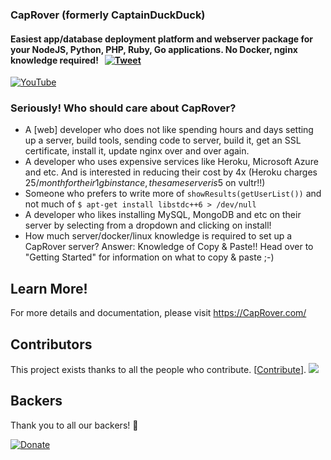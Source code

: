 ### CapRover (formerly CaptainDuckDuck)
#### Easiest app/database deployment platform and webserver package for your NodeJS, Python, PHP, Ruby, Go applications. No Docker, nginx knowledge required! &nbsp; [![Tweet](https://img.shields.io/twitter/url/http/shields.io.svg?style=social)](https://twitter.com/intent/tweet?url=https%3A%2F%2Fgithub.com%2Fcaprover%2Fcaprover&via=cap_rover&text=I%20found%20the%20easiest%20webserver%20package%20for%20NodeJS%2C%20PHP%2C%20MySQL%2C%20WordPress%20and%20everything%21&hashtags=CapRover%2Cnodejs%2Cdocker%2Cnginx%2Cwebdev)

[![YouTube](https://raw.githubusercontent.com/caprover/caprover-website/master/graphics/screenshots-video-small.gif)](https://www.youtube.com/watch?v=XDrTmGSDW3s)

### Seriously! Who should care about CapRover?
- A [web] developer who does not like spending hours and days setting up a server, build tools, sending code to server, build it, get an SSL certificate, install it, update nginx over and over again.
- A developer who uses expensive services like Heroku, Microsoft Azure and etc. And is interested in reducing their cost by 4x (Heroku charges 25$/month for their 1gb instance, the same server is 5$ on vultr!!)
- Someone who prefers to write more of `showResults(getUserList())` and not much of `$ apt-get install libstdc++6 > /dev/null`
- A developer who likes installing MySQL, MongoDB and etc on their server by selecting from a dropdown and clicking on install!
- How much server/docker/linux knowledge is required to set up a CapRover server? Answer: Knowledge of Copy & Paste!! Head over to "Getting Started" for information on what to copy & paste ;-)

## Learn More!

For more details and documentation, please visit https://CapRover.com/

## Contributors

This project exists thanks to all the people who contribute. [[Contribute](CONTRIBUTING.md)].
<a href="https://github.com/caprover/caprover/graphs/contributors"><img src="https://opencollective.com/caprover/contributors.svg?width=690&button=false" /></a>


## Backers

Thank you to all our backers! 🙏 

[![Donate](https://opencollective.com/caprover/donate/button.png?color=blue)](https://opencollective.com/caprover#backer)

